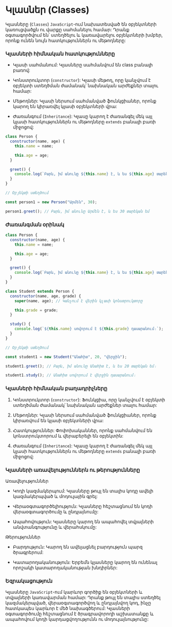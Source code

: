 # Կլասներ (Classes)

Կլասները (`Classes`) `JavaScript`-ում նախատեսված են օբյեկտների կառուցվածքն ու վարքը սահմանելու համար: Դրանք օգտագործվում են՝ ստեղծելու և կառավարելու օբյեկտների խմբեր, որոնք ունեն նույն հատկություններն ու մեթոդները:

### Կլասների հիմնական հատկությունները

- Կլասի սահմանում: Կլասները սահմանվում են class բանալի բառով:

- Կոնստրուկտոր (`constructor`): Կլասի մեթոդ, որը կանչվում է օբյեկտի ստեղծման ժամանակ՝ նախնական արժեքներ տալու համար:

- Մեթոդներ: Կլասի ներսում սահմանված ֆունկցիաներ, որոնք կարող են կիրառվել կլասի օբյեկտների վրա:

- Ժառանգում (`Inheritance`): Կլասը կարող է ժառանգել մեկ այլ կլասի հատկություններն ու մեթոդները `extends` բանալի բառի միջոցով:

```javascript
class Person {
  constructor(name, age) {
    this.name = name;

    this.age = age;
  }

  greet() {
    console.log(`Բարև, իմ անունը ${this.name} է, և ես ${this.age} տարեկան եմ։`);
  }
}

// Օբյեկտի ստեղծում

const person1 = new Person("Արմեն", 30);

person1.greet(); // Բարև, իմ անունը Արմեն է, և ես 30 տարեկան եմ
```

### Ժառանգման օրինակ

```javascript
class Person {
  constructor(name, age) {
    this.name = name;

    this.age = age;
  }

  greet() {
    console.log(`Բարև, իմ անունը ${this.name} է, և ես ${this.age} տարեկան եմ։`);
  }
}

class Student extends Person {
  constructor(name, age, grade) {
    super(name, age); // Կանչում է վերին կլասի կոնստրուկտորը

    this.grade = grade;
  }

  study() {
    console.log(`${this.name} սովորում է ${this.grade} դասարանում։`);
  }
}

// Օբյեկտի ստեղծում

const student1 = new Student("Անահիտ", 20, "վերջին");

student1.greet(); // Բարև, իմ անունը Անահիտ է, և ես 20 տարեկան եմ։

student1.study(); // Անահիտ սովորում է վերջին դասարանում։
```

### Կլասների հիմնական բաղադրիչները

1. Կոնստրուկտոր (`constructor`): Ֆունկցիա, որը կանչվում է օբյեկտի ստեղծման ժամանակ՝ նախնական արժեքներ տալու համար:

2. Մեթոդներ: Կլասի ներսում սահմանված ֆունկցիաներ, որոնք կիրառվում են կլասի օբյեկտների վրա:

3. Հատկություններ: Փոփոխականներ, որոնք սահմանվում են կոնստրուկտորում և վերաբերելի են օբյեկտին:

4. Ժառանգում (`Inheritance`): Կլասը կարող է ժառանգել մեկ այլ կլասի հատկություններն ու մեթոդները `extends` բանալի բառի միջոցով:

### Կլասների առավելություններն ու թերությունները

Առավելություններ

- Կոդի կազմակերպում: Կլասները թույլ են տալիս կոդը ավելի կազմակերպված և մոդուլային գրել:

- Վերաօգտագործելիություն: Կլասները հեշտացնում են կոդի վերաօգտագործումը և ընդլայնումը:

- Ապահովություն: Կլասները կարող են ապահովել տվյալների անվտանգությունը և վերահսկումը:

Թերություններ

- Բարդություն: Կարող են ավելացնել բարդություն պարզ ծրագրերում:

- Կատարողականություն: Երբեմն կլասները կարող են ունենալ որոշակի կատարողականության խնդիրներ:

### Եզրակացություն

Կլասները `JavaScript`-ում կարևոր գործիք են օբյեկտների և տվյալների կառավարման համար: Դրանք թույլ են տալիս ստեղծել կազմակերպված, վերաօգտագործվող և ընդլայնվող կոդ, ինչը հատկապես կարևոր է մեծ նախագծերում: Կլասների օգտագործումը հեշտացնում է ծրագրավորողի աշխատանքը և ապահովում կոդի կարդացվողությունն ու մոդուլայնությունը:
